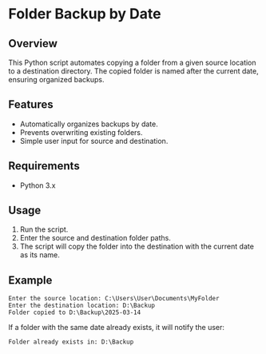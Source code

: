 # Folder Backup by Date

## Overview
This Python script automates copying a folder from a given source location to a destination directory. The copied folder is named after the current date, ensuring organized backups.

## Features
- Automatically organizes backups by date.
- Prevents overwriting existing folders.
- Simple user input for source and destination.

## Requirements
- Python 3.x

## Usage
1. Run the script.
2. Enter the source and destination folder paths.
3. The script will copy the folder into the destination with the current date as its name.

## Example
```
Enter the source location: C:\Users\User\Documents\MyFolder
Enter the destination location: D:\Backup
Folder copied to D:\Backup\2025-03-14
```

If a folder with the same date already exists, it will notify the user:
```
Folder already exists in: D:\Backup
```

